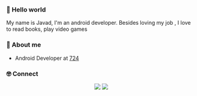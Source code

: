 ### 👋 Hello world 

My name is Javad, I'm an android developer. Besides loving my job , I love to read books, play video games



### 👋 About me

- Android Developer at [724](https://724.ir/)

### 🤓 Connect

<p align="center">
  <a href="https://www.linkedin.com/in/sjsadati/"><img src="https://img.shields.io/badge/-LinkedIn-blue?style=for-the-badge&logo=Linkedin&logoColor=white"/></a>
  <a href="https://twitter.com/gradlevv"><img src="https://img.shields.io/badge/-Twitter-blue?style=for-the-badge&logo=Twitter&logoColor=white"/></a>
</a>

</p>

<!--
**gradlevv/gradlevv** is a ✨ _special_ ✨ repository because its `README.md` (this file) appears on your GitHub profile.

Here are some ideas to get you started:

- 🔭 I’m currently working on ...
- 🌱 I’m currently learning ...
- 👯 I’m looking to collaborate on ...
- 🤔 I’m looking for help with ...
- 💬 Ask me about ...
- 📫 How to reach me: ...
- 😄 Pronouns: ...
- ⚡ Fun fact: ...
-->
